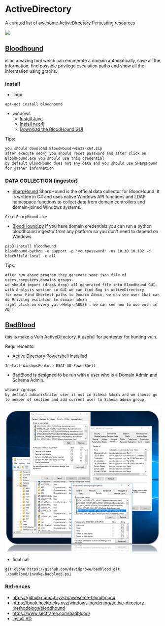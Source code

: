 # ActiveDirectory
A curated list of awesome ActiveDirectory Pentesting resources

<img src="bg.png" />

## [Bloodhound](https://github.com/BloodHoundAD/BloodHound)
is an amazing tool which can enumerate a domain automatically, save all the information, find possible privilege escalation paths and show all the information using graphs.

### install 
* linux 
```
apt-get install bloodhound
```

* windows
  * [Install Java](https://www.oracle.com/java/technologies/javase-jdk11-downloads.html)
  * [Install neo4j](https://neo4j.com/download-center/#community)
  * [Download the BloodHound GUI](https://github.com/BloodHoundAD/BloodHound/releases)

Tips:
```
you should download BloodHound-win32-x64.zip
after execute neo4j you should reset password and after click on BloodHound.exe you should use this credential
by default BloodHound does not any data and you should use SHarpHound for gather information
```

### DATA COLLECTION (ingestor)
* [SharpHound](https://github.com/BloodHoundAD/BloodHound/tree/master/Collectors) SharpHound is the official data collector for BloodHound. It is written in C# and uses native Windows API functions and LDAP namespace functions to collect data from domain controllers and domain-joined Windows systems. 
```
C:\> SharpHound.exe
```

* [BloodHound.py](https://github.com/fox-it/BloodHound.py) If you have domain credentials you can run a python bloodhound ingestor from any platform so you don't need to depend on Windows.

```
pip3 install bloodhound
bloodhound-python -u support -p 'yourpassword' -ns 10.10.10.192 -d blackfield.local -c all
```

Tips:
```
after run above program they generate some json file of users,computers,domains,groups.
we should import (drag& drop) all generated file into BloodHound GUI.
with Analysis section in GUI we can find Bug in ActiveDirectory
for exm: Find Shortest paths to Domain Admin, we can see user that can do Privileg esclation to dimain admin
right click on every yal->Help->ABUSE : we can see how to use vuln in AD !
```


## [BadBlood](https://github.com/davidprowe/BadBlood)
this is make a Vuln ActiveDirectory, it usefull for pentester for hunting vuln. 

Requirements:
* Active Directory Powershell Installed
 ```
 Install-WindowsFeature RSAT-AD-PowerShell
 ```
* BadBlood is designed to be run with a user who is a Domain Admin and Schema Admin.
```
whoami /groups
by default administrator user is not in Schema Admin and we should go to member of section and add current user to Schema admin group.
``` 
<img src="./BadBlood.png" />

* final call 
```
git clone https://github.com/davidprowe/badblood.git
./badblood/invoke-badblood.ps1
```



### Refrences
* https://github.com/chryzsh/awesome-bloodhound
* https://book.hacktricks.xyz/windows-hardening/active-directory-methodology/bloodhound
* https://www.secframe.com/badblood/
* [install AD](https://computingforgeeks.com/how-to-install-active-directory-domain-services-in-windows-server/)

